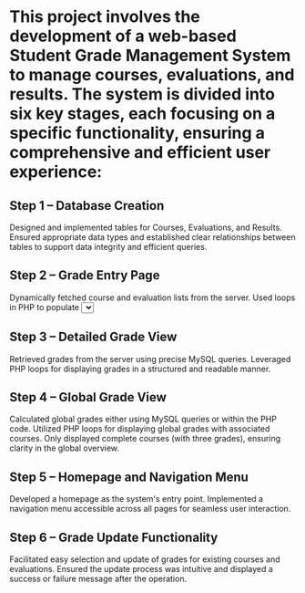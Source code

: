 # This project involves the development of a web-based Student Grade Management System to manage courses, evaluations, and results. The system is divided into six key stages, each focusing on a specific functionality, ensuring a comprehensive and efficient user experience:

## Step 1 – Database Creation
Designed and implemented tables for Courses, Evaluations, and Results.
Ensured appropriate data types and established clear relationships between tables to support data integrity and efficient queries.

## Step 2 – Grade Entry Page
Dynamically fetched course and evaluation lists from the server.
Used loops in PHP to populate <select> elements for efficient form management.

## Step 3 – Detailed Grade View

Retrieved grades from the server using precise MySQL queries. Leveraged PHP loops for displaying grades in a structured and readable manner.

## Step 4 – Global Grade View

Calculated global grades either using MySQL queries or within the PHP code. Utilized PHP loops for displaying global grades with associated courses.
Only displayed complete courses (with three grades), ensuring clarity in the global overview.


## Step 5 – Homepage and Navigation Menu

Developed a homepage as the system's entry point. Implemented a navigation menu accessible across all pages for seamless user interaction.

## Step 6 – Grade Update Functionality

Facilitated easy selection and update of grades for existing courses and evaluations.
Ensured the update process was intuitive and displayed a success or failure message after the operation.

